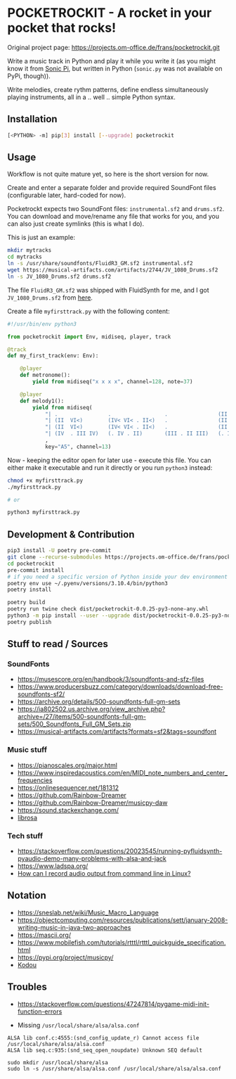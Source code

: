 # POCKETROCKIT - A rocket in your pocket that rocks!

Original project page: https://projects.om-office.de/frans/pocketrockit.git

Write a music track in Python and play it while you write it (as you might know it from
[Sonic Pi](https://sonic-pi.net/), but written in Python (`sonic.py` was not available on PyPi, though)).

Write melodies, create rythm patterns, define endless simultaneously playing instruments, all in
a .. well .. simple Python syntax.


## Installation

```sh
[<PYTHON> -m] pip[3] install [--upgrade] pocketrockit
```


## Usage

Workflow is not quite mature yet, so here is the short version for now.

Create and enter a separate folder and provide required SoundFont files (configurable later,
hard-coded for now).

Pocketrockt expects two SoundFont files: `instrumental.sf2` and `drums.sf2`. You can download and
move/rename any file that works for you, and you can also just create symlinks (this is what I do).

This is just an example:

```sh
mkdir mytracks
cd mytracks
ln -s /usr/share/soundfonts/FluidR3_GM.sf2 instrumental.sf2
wget https://musical-artifacts.com/artifacts/2744/JV_1080_Drums.sf2
ln -s JV_1080_Drums.sf2 drums.sf2
```
The file `FluidR3_GM.sf2` was shipped with FluidSynth for me, and I got `JV_1080_Drums.sf2` from
[here](https://musical-artifacts.com/artifacts/2744).


Create a file `myfirsttrack.py` with the following content:

```python
#!/usr/bin/env python3

from pocketrockit import Env, midiseq, player, track

@track
def my_first_track(env: Env):

    @player
    def metronome():
        yield from midiseq("x x x x", channel=128, note=37)

    @player
    def melody1():
        yield from midiseq(
            "| .                .                 .                (II I)      "
            "| (II  VI<)        (IV< VI< . II<)   .                (II I)      "
            "| (II  VI<)        (IV< VI< . II<)   .                (II III)    "
            "| (IV  . III IV)   (. IV . II)       (III . II III)   (. III . I) "
            ,
            key="A5", channel=13)
```

Now - keeping the editor open for later use - execute this file. You can either make it executable
and run it directly or you run `python3` instead:

```sh
chmod +x myfirsttrack.py
./myfirsttrack.py

# or

python3 myfirsttrack.py
```


## Development & Contribution

```sh
pip3 install -U poetry pre-commit
git clone --recurse-submodules https://projects.om-office.de/frans/pocketrockit.git
cd pocketrockit
pre-commit install
# if you need a specific version of Python inside your dev environment
poetry env use ~/.pyenv/versions/3.10.4/bin/python3
poetry install
```

```sh
poetry build
poetry run twine check dist/pocketrockit-0.0.25-py3-none-any.whl
python3 -m pip install --user --upgrade dist/pocketrockit-0.0.25-py3-none-any.whl
poetry publish
```


## Stuff to read / Sources

### SoundFonts

* https://musescore.org/en/handbook/3/soundfonts-and-sfz-files
* https://www.producersbuzz.com/category/downloads/download-free-soundfonts-sf2/
* https://archive.org/details/500-soundfonts-full-gm-sets
* https://ia802502.us.archive.org/view_archive.php?archive=/27/items/500-soundfonts-full-gm-sets/500_Soundfonts_Full_GM_Sets.zip
* https://musical-artifacts.com/artifacts?formats=sf2&tags=soundfont


### Music stuff

* https://pianoscales.org/major.html
* https://www.inspiredacoustics.com/en/MIDI_note_numbers_and_center_frequencies
* https://onlinesequencer.net/181312
* https://github.com/Rainbow-Dreamer
* https://github.com/Rainbow-Dreamer/musicpy-daw
* https://sound.stackexchange.com/
* [librosa](https://librosa.org/doc/latest/advanced.html)

### Tech stuff

* https://stackoverflow.com/questions/20023545/running-pyfluidsynth-pyaudio-demo-many-problems-with-alsa-and-jack
* https://www.ladspa.org/
* [How can I record audio output from command line in Linux?](https://superuser.com/questions/1570333/how-can-i-record-audio-output-from-command-line-in-linux)


## Notation

* https://sneslab.net/wiki/Music_Macro_Language
* https://objectcomputing.com/resources/publications/sett/january-2008-writing-music-in-java-two-approaches
* https://mascii.org/
* https://www.mobilefish.com/tutorials/rtttl/rtttl_quickguide_specification.html
* https://pypi.org/project/musicpy/
* [Kodou](https://kodou.readthedocs.io/en/latest/)


## Troubles

* https://stackoverflow.com/questions/47247814/pygame-midi-init-function-errors

* Missing `/usr/local/share/alsa/alsa.conf`
```
ALSA lib conf.c:4555:(snd_config_update_r) Cannot access file /usr/local/share/alsa/alsa.conf
ALSA lib seq.c:935:(snd_seq_open_noupdate) Unknown SEQ default
```

```
sudo mkdir /usr/local/share/alsa
sudo ln -s /usr/share/alsa/alsa.conf /usr/local/share/alsa/alsa.conf
```
